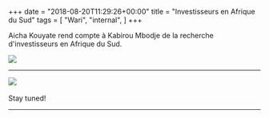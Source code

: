 +++
date = "2018-08-20T11:29:26+00:00"
title = "Investisseurs en Afrique du Sud"
tags = [
    "Wari",
    "internal",
]
+++

Aicha Kouyate rend compte à Kabirou Mbodje de la recherche d'investisseurs en Afrique du Sud.

<div class="container" style="width:auto">
  <a target="blank" href="https://image.ibb.co/ggmUdy/j11_0_1.jpg">
    <img src="https://image.ibb.co/ggmUdy/j11_0_1.jpg" style="max-width:100%">
  </a>
</div>

<!--more-->
<hr>
<div class="container" style="width:auto">
  <a target="blank" href="https://image.ibb.co/kgkcWJ/j11_0_2.jpg">
    <img src="https://image.ibb.co/kgkcWJ/j11_0_2.jpg" style="max-width:100%">
  </a>
</div>
<br>
Stay tuned!


<hr>
